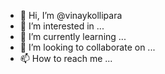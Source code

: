 - 👋 Hi, I’m @vinaykollipara
- 👀 I’m interested in ...
- 🌱 I’m currently learning ...
- 💞️ I’m looking to collaborate on ...
- 📫 How to reach me ...

<!---
vinaykollipara/vinaykollipara is a ✨ special ✨ repository because its `README.md` (this file) appears on your GitHub profile.
You can click the Preview link to take a look at your changes.
--->
